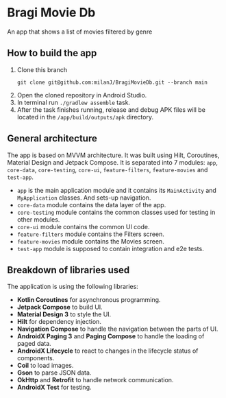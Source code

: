 Bragi Movie Db
==================

An app that shows a list of movies filtered by genre

## How to build the app

1. Clone this branch
    ```
    git clone git@github.com:milanJ/BragiMovieDb.git --branch main
    ```
2. Open the cloned repository in Android Studio.
3. In terminal run `./gradlew assemble` task.
4. After the task finishes running, release and debug APK files will be located in the `/app/build/outputs/apk` directory.

## General architecture

The app is based on MVVM architecture. It was built using Hilt, Coroutines, Material Design and Jetpack Compose.
It is separated into 7 modules: `app`, `core-data`, `core-testing`, `core-ui`, `feature-filters`, `feature-movies` and `test-app`.

 - `app` is the main application module and it contains its `MainActivity` and `MyApplication` classes. And sets-up navigation.
 - `core-data` module contains the data layer of the app.
 - `core-testing` module contains the common classes used for testing in other modules.
 - `core-ui` module contains the common UI code.
 - `feature-filters` module contains the Filters screen.
 - `feature-movies` module contains the Movies screen.
 - `test-app` module is supposed to contain integration and e2e tests.

## Breakdown of libraries used

The application is using the following libraries:
 - **Kotlin Coroutines** for asynchronous programming.
 - **Jetpack Compose** to build UI.
 - **Material Design 3** to style the UI.
 - **Hilt** for dependency injection.
 - **Navigation Compose** to handle the navigation between the parts of UI.
 - **AndroidX Paging 3** and **Paging Compose** to handle the loading of paged data.
 - **AndroidX Lifecycle** to react to changes in the lifecycle status of components.
 - **Coil** to load images.
 - **Gson** to parse JSON data.
 - **OkHttp** and **Retrofit** to handle network communication.
 - **AndroidX Test**  for testing.
